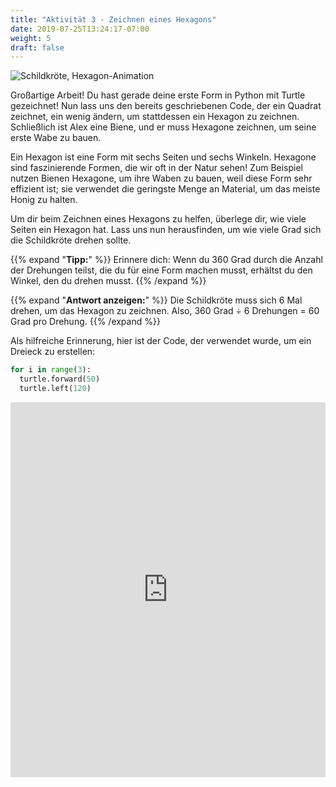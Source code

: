 ```yaml
---
title: "Aktivität 3 - Zeichnen eines Hexagons"
date: 2019-07-25T13:24:17-07:00
weight: 5
draft: false
---
```


![Schildkröte, Hexagon-Animation](https://media.giphy.com/media/TDLqC61A5uOAO8WwnJ/giphy.gif)

Großartige Arbeit! Du hast gerade deine erste Form in Python mit Turtle gezeichnet! Nun lass uns den bereits geschriebenen Code, der ein Quadrat zeichnet, ein wenig ändern, um stattdessen ein Hexagon zu zeichnen. Schließlich ist Alex eine Biene, und er muss Hexagone zeichnen, um seine erste Wabe zu bauen.

Ein Hexagon ist eine Form mit sechs Seiten und sechs Winkeln. Hexagone sind faszinierende Formen, die wir oft in der Natur sehen! Zum Beispiel nutzen Bienen Hexagone, um ihre Waben zu bauen, weil diese Form sehr effizient ist; sie verwendet die geringste Menge an Material, um das meiste Honig zu halten. 

Um dir beim Zeichnen eines Hexagons zu helfen, überlege dir, wie viele Seiten ein Hexagon hat. Lass uns nun herausfinden, um wie viele Grad sich die Schildkröte drehen sollte.

{{% expand "**Tipp:**" %}} 
Erinnere dich: Wenn du 360 Grad durch die Anzahl der Drehungen teilst, die du für eine Form machen musst, erhältst du den Winkel, den du drehen musst.
{{% /expand %}}
<br/>

{{% expand "**Antwort anzeigen:**" %}} 
Die Schildkröte muss sich 6 Mal drehen, um das Hexagon zu zeichnen. Also, 360 Grad ÷ 6 Drehungen = 60 Grad pro Drehung.
{{% /expand %}}
<br/>

Als hilfreiche Erinnerung, hier ist der Code, der verwendet wurde, um ein Dreieck zu erstellen:

``` python
for i in range(3):
  turtle.forward(50)
  turtle.left(120)
```

<iframe src="https://trinket.io/embed/python/e82295e92f" width="100%" height="600" frameborder="0" marginwidth="0" marginheight="0" allowfullscreen></iframe>